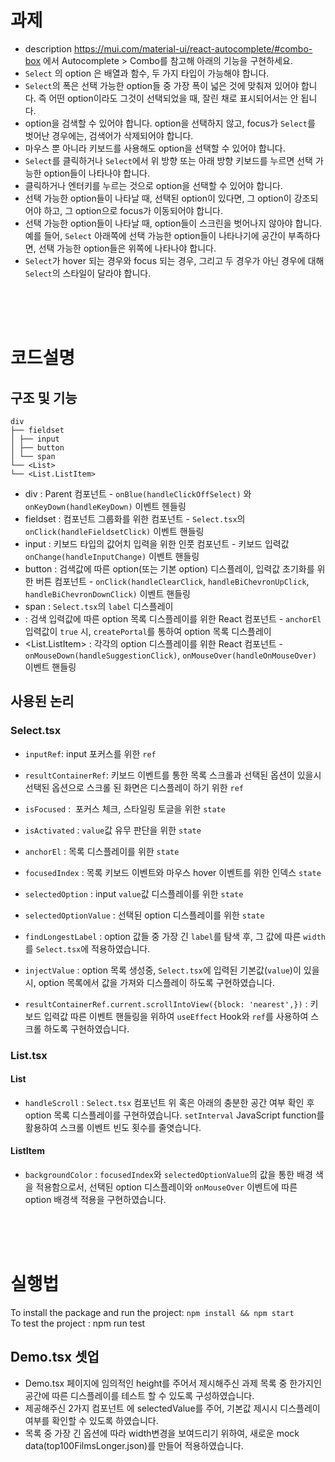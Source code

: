# 과제

- description https://mui.com/material-ui/react-autocomplete/#combo-box 에서 Autocomplete > Combo를 참고해 아래의 기능을 구현하세요.
- `Select` 의 option 은 배열과 함수, 두 가지 타입이 가능해야 합니다.
- `Select`의 폭은 선택 가능한 option들 중 가장 폭이 넓은 것에 맞춰져 있어야 합니다. 즉 어떤 option이라도 그것이 선택되었을 때, 잘린 채로 표시되어서는 안 됩니다.
- option을 검색할 수 있어야 합니다. option을 선택하지 않고, focus가 `Select`를 벗어난 경우에는, 검색어가 삭제되어야 합니다.
- 마우스 뿐 아니라 키보드를 사용해도 option을 선택할 수 있어야 합니다.
- `Select`를 클릭하거나 `Select`에서 위 방향 또는 아래 방향 키보드를 누르면 선택 가능한 option들이 나타나야 합니다.
- 클릭하거나 엔터키를 누르는 것으로 option을 선택할 수 있어야 합니다.
- 선택 가능한 option들이 나타날 때, 선택된 option이 있다면, 그 option이 강조되어야 하고, 그 option으로 focus가 이동되어야 합니다.
- 선택 가능한 option들이 나타날 때, option들이 스크린을 벗어나지 않아야 합니다. 예를 들어, `Select` 아래쪽에 선택 가능한 option들이 나타나기에 공간이 부족하다면, 선택 가능한 option들은 위쪽에 나타나야 합니다.
- `Select`가 hover 되는 경우와 focus 되는 경우, 그리고 두 경우가 아닌 경우에 대해 `Select`의 스타일이 달라야 합니다.

<br>
<br>
<br>

# 코드설명

## 구조 및 기능

```
div
├── fieldset
│ ├── input
│ ├── button
│ └── span
└── <List>
└── <List.ListItem>
```

- div : Parent 컴포넌트 - `onBlue(handleClickOffSelect)` 와 `onKeyDown(handleKeyDown)` 이벤트 헨들링
- fieldset : 컴포넌트 그룹화를 위한 컴포넌트 - `Select.tsx`의 `onClick(handleFieldsetClick)` 이벤트 핸들링
- input : 키보드 타입의 값어치 입력을 위한 인풋 컴포넌트 - 키보드 입력값 `onChange(handleInputChange)` 이벤트 핸들링
- button : 검색값에 따른 option(또는 기본 option) 디스플레이, 입력값 초기화를 위한 버튼 컴포넌트 - `onClick(handleClearClick`, `handleBiChevronUpClick`, `handleBiChevronDownClick)` 이벤트 핸들링
- span : `Select.tsx`의 `label` 디스플레이
- <List> : 검색 입력값에 따른 option 목록 디스플레이를 위한 React 컴포넌트 - `anchorEl` 입력값이 `true` 시, `createPortal`를 통하여 option 목록 디스플레이
- <List.ListItem> : 각각의 option 디스플레이를 위한 React 컴포넌트 - `onMouseDown(handleSuggestionClick)`, `onMouseOver(handleOnMouseOver)` 이벤트 핸들링

## 사용된 논리

### Select.tsx

- `inputRef`: input 포커스를 위한 `ref`
- `resultContainerRef`: 키보드 이벤트를 통한 목록 스크롤과 선택된 옵션이 있을시 선택된 옵션으로 스크롤 된 화면은 디스플레이 하기 위한 `ref`

- `isFocused` :  포커스 체크, 스타일링 토글을 위한 `state`
- `isActivated` : `value`값 유무 판단을 위한 `state`
- `anchorEl` : 목록 디스플레이를 위한 `state`
- `focusedIndex` : 목록 키보드 이벤트와 마우스 hover 이벤트를 위한 인덱스 `state`
- `selectedOption` : input `value`값 디스플레이를 위한 `state`
- `selectedOptionValue` : 선택된 option 디스플레이를 위한 `state`

- `findLongestLabel` : option 값들 중 가장 긴 `label`를 탐색 후, 그 값에 따른 `width`를 `Select.tsx`에 적용하였습니다.
- `injectValue` : option 목록 생성중, `Select.tsx`에 입력된 기본값(`value`)이 있을 시, option 목록에서 값을 가져와 디스플레이 하도록 구현하였습니다.
- `resultContainerRef.current.scrollIntoView({block: 'nearest',})` : 키보드 입력값 따른 이벤트 핸들링을 위하여 `useEffect` Hook와 `ref`를 사용하여 스크롤 하도록 구현하였습니다.

### List.tsx

#### List

- `handleScroll` : `Select.tsx` 컴포넌트 위 혹은 아래의 충분한 공간 여부 확인 후 option 목록 디스플레이를 구현하였습니다. `setInterval` JavaScript function를 활용하여 스크롤 이벤트 빈도 횟수를 줄엿습니다.

#### ListItem

- `backgroundColor` : `focusedIndex`와 `selectedOptionValue`의 값을 통한 배경 색을 적용함으로서, 선택된 option 디스플레이와 `onMouseOver` 이벤트에 따른 option 배경색 적용을 구현하였습니다.

<br>
<br>
<br>

# 실행법

To install the package and run the project: `npm install && npm start` <br>
To test the project : npm run test

## Demo.tsx 셋업

- Demo.tsx 페이지에 임의적인 height를 주어서 제시해주신 과제 목록 중 한가지인 공간에 따른 디스플레이를 테스트 할 수 있도록 구성하였습니다.
- 제공해주신 2가지 컴포넌트 에 selectedValue를 주어, 기본값 제시시 디스플레이 여부를 확인할 수 있도록 하였습니다.
- 목록 중 가장 긴 옵션에 따라 width변경을 보여드리기 위하여, 새로운 mock data(top100FilmsLonger.json)를 만들어 적용하였습니다.
